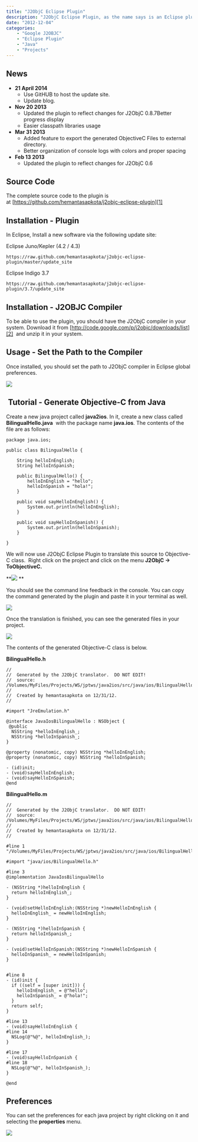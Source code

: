 ```yaml
---
title: "J2ObjC Eclipse Plugin"
description: "J2ObjC Eclipse Plugin, as the name says is an Eclipse plugin for interfacing Google's j2objc compiler in Eclipse."
date: "2012-12-04"
categories:
    - "Google J2OBJC"
    - "Eclipse Plugin"
    - "Java"
    - "Projects"
---
```

## News ##
 - **21 April 2014**
   * Use GitHUB to host the update site.
   * Update blog.
 - **Nov 20 2013**
   * Updated the plugin to reflect changes for J2ObjC 0.8.7Better progress display
   * Easier classpath libraries usage
 - **Mar 31 2013**
   * Added feature to export the generated ObjectiveC Files to external directory.
   * Better organization of console logs with colors and proper spacing
 - **Feb 13 2013**
   * Updated the plugin to reflect changes for J2ObjC 0.6

## Source Code ##
The complete source code to the plugin is at [https://github.com/hemantasapkota/j2objc-eclipse-plugin][1]

## Installation - Plugin ##
In Eclipse, Install a new software via the following update site:

Eclipse Juno/Kepler (4.2 / 4.3)

`https://raw.github.com/hemantasapkota/j2objc-eclipse-plugin/master/update_site`

Eclipse Indigo 3.7

`https://raw.github.com/hemantasapkota/j2objc-eclipse-plugin/3.7/update_site`

## Installation - J2OBJC Compiler ##
To be able to use the plugin, you should have the J2ObjC compiler in your system.
Download it from [http://code.google.com/p/j2objc/downloads/list][2]  and unzip it in your system.

## Usage - Set the Path to the Compiler ##
Once installed, you should set the path to J2ObjC compiler in Eclipse global preferences.

![][3]

##  Tutorial - Generate Objective-C from Java ##
Create a new java project called **java2ios**. In it, create a new class called **BilingualHello.java** 
with the package name **java.ios**. The contents of the file are as follows:

```
package java.ios;

public class BilingualHello {

	String helloInEnglish;
	String helloInSpanish;

	public BilingualHello() {
		helloInEnglish = "hello";
		helloInSpanish = "hola!";
	}

	public void sayHelloInEnglish() {
		System.out.println(helloInEnglish);
	}

	public void sayHelloInSpanish() {
		System.out.println(helloInSpanish);
	}

}
```

We will now use J2ObjC Eclipse Plugin to translate this source to Objective-C class. 
Right click on the project and click on the menu **J2ObjC -> ToObjectiveC.**

**![][4] **

You should see the command line feedback in the console. You can copy the command generated by the plugin and paste it in your terminal as well.

![][5]

Once the translation is finished, you can see the generated files in your project.

![][6]

The contents of the generated Objective-C class is below.

**BilingualHello.h**

``` 
//
//  Generated by the J2ObjC translator.  DO NOT EDIT!
//  source: /Volumes/MyFiles/Projects/WS/jptws/java2ios/src/java/ios/BilingualHello.java
//
//  Created by hemantasapkota on 12/31/12.
//

#import "JreEmulation.h"

@interface JavaIosBilingualHello : NSObject {
 @public
  NSString *helloInEnglish_;
  NSString *helloInSpanish_;
}

@property (nonatomic, copy) NSString *helloInEnglish;
@property (nonatomic, copy) NSString *helloInSpanish;

- (id)init;
- (void)sayHelloInEnglish;
- (void)sayHelloInSpanish;
@end
```

**BilingualHello.m**

```
//
//  Generated by the J2ObjC translator.  DO NOT EDIT!
//  source: /Volumes/MyFiles/Projects/WS/jptws/java2ios/src/java/ios/BilingualHello.java
//
//  Created by hemantasapkota on 12/31/12.
//

#line 1 "/Volumes/MyFiles/Projects/WS/jptws/java2ios/src/java/ios/BilingualHello.java"

#import "java/ios/BilingualHello.h"

#line 3
@implementation JavaIosBilingualHello

- (NSString *)helloInEnglish {
  return helloInEnglish_;
}

- (void)setHelloInEnglish:(NSString *)newHelloInEnglish {
  helloInEnglish_ = newHelloInEnglish;
}

- (NSString *)helloInSpanish {
  return helloInSpanish_;
}

- (void)setHelloInSpanish:(NSString *)newHelloInSpanish {
  helloInSpanish_ = newHelloInSpanish;
}


#line 8
- (id)init {
  if ((self = [super init])) {
    helloInEnglish_ = @"hello";
    helloInSpanish_ = @"hola!";
  }
  return self;
}

#line 13
- (void)sayHelloInEnglish {
#line 14
  NSLog(@"%@", helloInEnglish_);
}

#line 17
- (void)sayHelloInSpanish {
#line 18
  NSLog(@"%@", helloInSpanish_);
}

@end
```

## Preferences ##
You can set the preferences for each java project by right clicking on it and selecting the **properties** menu.

![][7]

  [1]: https://github.com/hemantasapkota/j2objc-eclipse-plugin
  [2]: http://code.google.com/p/j2objc/downloads/list
  [3]: images/20-img-001.png
  [4]: images/20-img-002.png
  [5]: images/20-img-003.png
  [6]: images/20-img-004.png
  [7]: images/20-img-005.png
